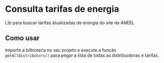 # Consulta tarifas de energia

Lib para buscar tarifas atualizadas de energia do site da ANEEL

## Como usar

Importe a bilbioteca no seu projeto e execute a função `getAllDistributors()` para pegar a lista de todas as distribuidoras e tarifas.